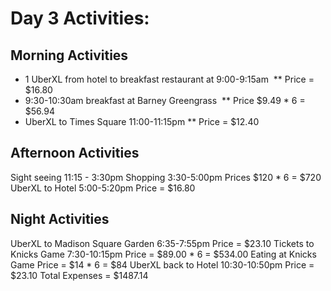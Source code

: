 # Day 3 Activities:
## Morning Activities​
* 1 UberXL from hotel to breakfast restaurant at 9:00-9:15am 
** Price = $16.80
* 9:30-10:30am breakfast at Barney Greengrass 
** Price $9.49 * 6 = $56.94
* UberXL to Times Square 11:00-11:15pm
** Price = $12.40
## Afternoon Activities
Sight seeing 11:15 - 3:30pm
Shopping 3:30-5:00pm
Prices $120 * 6 = $720
UberXL to Hotel 5:00-5:20pm
​Price = $16.80
## Night Activities
UberXL to ​Madison Square Garden 6:35-7:55pm
​Price = $23.10
Tickets to Knicks Game 7:30-10:15pm
Price = $89.00 * 6 = $534.00
Eating at Knicks Game
Price = $14 * 6 = $84
UberXL back to Hotel 10:30-10:50pm
​Price = $23.10
Total Expenses = $1487.14
